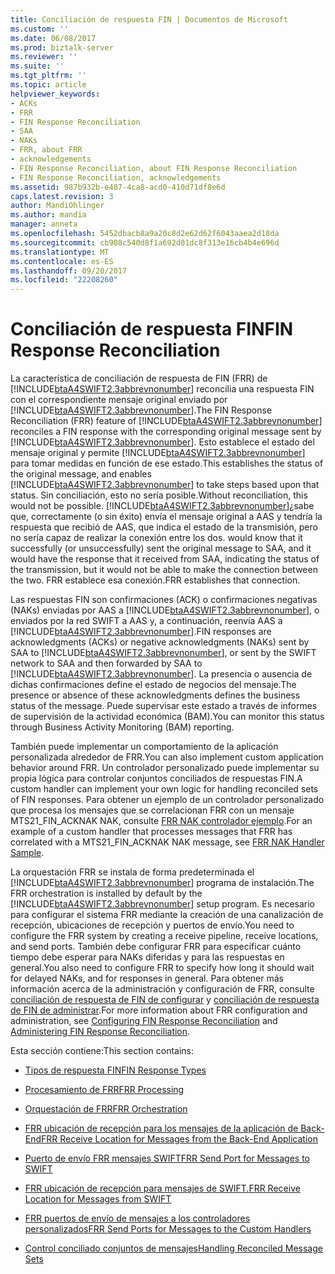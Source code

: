 ```yaml
---
title: Conciliación de respuesta FIN | Documentos de Microsoft
ms.custom: ''
ms.date: 06/08/2017
ms.prod: biztalk-server
ms.reviewer: ''
ms.suite: ''
ms.tgt_pltfrm: ''
ms.topic: article
helpviewer_keywords:
- ACKs
- FRR
- FIN Response Reconciliation
- SAA
- NAKs
- FRR, about FRR
- acknowledgements
- FIN Response Reconciliation, about FIN Response Reconciliation
- FIN Response Reconciliation, acknowledgements
ms.assetid: 987b932b-e487-4ca8-acd0-410d71df8e6d
caps.latest.revision: 3
author: MandiOhlinger
ms.author: mandia
manager: anneta
ms.openlocfilehash: 5452dbacb8a9a20c8d2e62d62f6043aaea2d18da
ms.sourcegitcommit: cb908c540d8f1a692d01dc8f313e16cb4b4e696d
ms.translationtype: MT
ms.contentlocale: es-ES
ms.lasthandoff: 09/20/2017
ms.locfileid: "22208260"
---
```

# <a name="fin-response-reconciliation"></a><span data-ttu-id="c7cb5-102">Conciliación de respuesta FIN</span><span class="sxs-lookup"><span data-stu-id="c7cb5-102">FIN Response Reconciliation</span></span>
<span data-ttu-id="c7cb5-103">La característica de conciliación de respuesta de FIN (FRR) de [!INCLUDE[btaA4SWIFT2.3abbrevnonumber](../../includes/btaa4swift2-3abbrevnonumber-md.md)] reconcilia una respuesta FIN con el correspondiente mensaje original enviado por [!INCLUDE[btaA4SWIFT2.3abbrevnonumber](../../includes/btaa4swift2-3abbrevnonumber-md.md)].</span><span class="sxs-lookup"><span data-stu-id="c7cb5-103">The FIN Response Reconciliation (FRR) feature of [!INCLUDE[btaA4SWIFT2.3abbrevnonumber](../../includes/btaa4swift2-3abbrevnonumber-md.md)] reconciles a FIN response with the corresponding original message sent by [!INCLUDE[btaA4SWIFT2.3abbrevnonumber](../../includes/btaa4swift2-3abbrevnonumber-md.md)].</span></span> <span data-ttu-id="c7cb5-104">Esto establece el estado del mensaje original y permite [!INCLUDE[btaA4SWIFT2.3abbrevnonumber](../../includes/btaa4swift2-3abbrevnonumber-md.md)] para tomar medidas en función de ese estado.</span><span class="sxs-lookup"><span data-stu-id="c7cb5-104">This establishes the status of the original message, and enables [!INCLUDE[btaA4SWIFT2.3abbrevnonumber](../../includes/btaa4swift2-3abbrevnonumber-md.md)] to take steps based upon that status.</span></span> <span data-ttu-id="c7cb5-105">Sin conciliación, esto no sería posible.</span><span class="sxs-lookup"><span data-stu-id="c7cb5-105">Without reconciliation, this would not be possible.</span></span> [!INCLUDE[btaA4SWIFT2.3abbrevnonumber](../../includes/btaa4swift2-3abbrevnonumber-md.md)]<span data-ttu-id="c7cb5-106">¿sabe que, correctamente (o sin éxito) envía el mensaje original a AAS y tendría la respuesta que recibió de AAS, que indica el estado de la transmisión, pero no sería capaz de realizar la conexión entre los dos.</span><span class="sxs-lookup"><span data-stu-id="c7cb5-106"> would know that it successfully (or unsuccessfully) sent the original message to SAA, and it would have the response that it received from SAA, indicating the status of the transmission, but it would not be able to make the connection between the two.</span></span> <span data-ttu-id="c7cb5-107">FRR establece esa conexión.</span><span class="sxs-lookup"><span data-stu-id="c7cb5-107">FRR establishes that connection.</span></span>  
  
 <span data-ttu-id="c7cb5-108">Las respuestas FIN son confirmaciones (ACK) o confirmaciones negativas (NAKs) enviadas por AAS a [!INCLUDE[btaA4SWIFT2.3abbrevnonumber](../../includes/btaa4swift2-3abbrevnonumber-md.md)], o enviados por la red SWIFT a AAS y, a continuación, reenvía AAS a [!INCLUDE[btaA4SWIFT2.3abbrevnonumber](../../includes/btaa4swift2-3abbrevnonumber-md.md)].</span><span class="sxs-lookup"><span data-stu-id="c7cb5-108">FIN responses are acknowledgments (ACKs) or negative acknowledgments (NAKs) sent by SAA to [!INCLUDE[btaA4SWIFT2.3abbrevnonumber](../../includes/btaa4swift2-3abbrevnonumber-md.md)], or sent by the SWIFT network to SAA and then forwarded by SAA to [!INCLUDE[btaA4SWIFT2.3abbrevnonumber](../../includes/btaa4swift2-3abbrevnonumber-md.md)].</span></span> <span data-ttu-id="c7cb5-109">La presencia o ausencia de dichas confirmaciones define el estado de negocios del mensaje.</span><span class="sxs-lookup"><span data-stu-id="c7cb5-109">The presence or absence of these acknowledgments defines the business status of the message.</span></span> <span data-ttu-id="c7cb5-110">Puede supervisar este estado a través de informes de supervisión de la actividad económica (BAM).</span><span class="sxs-lookup"><span data-stu-id="c7cb5-110">You can monitor this status through Business Activity Monitoring (BAM) reporting.</span></span>  
  
 <span data-ttu-id="c7cb5-111">También puede implementar un comportamiento de la aplicación personalizada alrededor de FRR.</span><span class="sxs-lookup"><span data-stu-id="c7cb5-111">You can also implement custom application behavior around FRR.</span></span> <span data-ttu-id="c7cb5-112">Un controlador personalizado puede implementar su propia lógica para controlar conjuntos conciliados de respuestas FIN.</span><span class="sxs-lookup"><span data-stu-id="c7cb5-112">A custom handler can implement your own logic for handling reconciled sets of FIN responses.</span></span> <span data-ttu-id="c7cb5-113">Para obtener un ejemplo de un controlador personalizado que procesa los mensajes que se correlacionan FRR con un mensaje MTS21_FIN_ACKNAK NAK, consulte [FRR NAK controlador ejemplo](../../adapters-and-accelerators/accelerator-swift/frr-nak-handler-sample.md).</span><span class="sxs-lookup"><span data-stu-id="c7cb5-113">For an example of a custom handler that processes messages that FRR has correlated with a MTS21_FIN_ACKNAK NAK message, see [FRR NAK Handler Sample](../../adapters-and-accelerators/accelerator-swift/frr-nak-handler-sample.md).</span></span>  
  
 <span data-ttu-id="c7cb5-114">La orquestación FRR se instala de forma predeterminada el [!INCLUDE[btaA4SWIFT2.3abbrevnonumber](../../includes/btaa4swift2-3abbrevnonumber-md.md)] programa de instalación.</span><span class="sxs-lookup"><span data-stu-id="c7cb5-114">The FRR orchestration is installed by default by the [!INCLUDE[btaA4SWIFT2.3abbrevnonumber](../../includes/btaa4swift2-3abbrevnonumber-md.md)] setup program.</span></span> <span data-ttu-id="c7cb5-115">Es necesario para configurar el sistema FRR mediante la creación de una canalización de recepción, ubicaciones de recepción y puertos de envío.</span><span class="sxs-lookup"><span data-stu-id="c7cb5-115">You need to configure the FRR system by creating a receive pipeline, receive locations, and send ports.</span></span> <span data-ttu-id="c7cb5-116">También debe configurar FRR para especificar cuánto tiempo debe esperar para NAKs diferidas y para las respuestas en general.</span><span class="sxs-lookup"><span data-stu-id="c7cb5-116">You also need to configure FRR to specify how long it should wait for delayed NAKs, and for responses in general.</span></span> <span data-ttu-id="c7cb5-117">Para obtener más información acerca de la administración y configuración de FRR, consulte [conciliación de respuesta de FIN de configurar](../../adapters-and-accelerators/accelerator-swift/configuring-fin-response-reconciliation.md) y [conciliación de respuesta de FIN de administrar](../../adapters-and-accelerators/accelerator-swift/administering-fin-response-reconciliation.md).</span><span class="sxs-lookup"><span data-stu-id="c7cb5-117">For more information about FRR configuration and administration, see [Configuring FIN Response Reconciliation](../../adapters-and-accelerators/accelerator-swift/configuring-fin-response-reconciliation.md) and [Administering FIN Response Reconciliation](../../adapters-and-accelerators/accelerator-swift/administering-fin-response-reconciliation.md).</span></span>  
  
 <span data-ttu-id="c7cb5-118">Esta sección contiene:</span><span class="sxs-lookup"><span data-stu-id="c7cb5-118">This section contains:</span></span>  
  
-   [<span data-ttu-id="c7cb5-119">Tipos de respuesta FIN</span><span class="sxs-lookup"><span data-stu-id="c7cb5-119">FIN Response Types</span></span>](../../adapters-and-accelerators/accelerator-swift/fin-response-types.md)  
  
-   [<span data-ttu-id="c7cb5-120">Procesamiento de FRR</span><span class="sxs-lookup"><span data-stu-id="c7cb5-120">FRR Processing</span></span>](../../adapters-and-accelerators/accelerator-swift/frr-processing.md)  
  
-   [<span data-ttu-id="c7cb5-121">Orquestación de FRR</span><span class="sxs-lookup"><span data-stu-id="c7cb5-121">FRR Orchestration</span></span>](../../adapters-and-accelerators/accelerator-swift/frr-orchestration.md)  
  
-   [<span data-ttu-id="c7cb5-122">FRR ubicación de recepción para los mensajes de la aplicación de Back-End</span><span class="sxs-lookup"><span data-stu-id="c7cb5-122">FRR Receive Location for Messages from the Back-End Application</span></span>](../../adapters-and-accelerators/accelerator-swift/frr-receive-location-for-messages-from-the-back-end-application.md)  
  
-   [<span data-ttu-id="c7cb5-123">Puerto de envío FRR mensajes SWIFT</span><span class="sxs-lookup"><span data-stu-id="c7cb5-123">FRR Send Port for Messages to SWIFT</span></span>](../../adapters-and-accelerators/accelerator-swift/frr-send-port-for-messages-to-swift.md)  
  
-   [<span data-ttu-id="c7cb5-124">FRR ubicación de recepción para mensajes de SWIFT.</span><span class="sxs-lookup"><span data-stu-id="c7cb5-124">FRR Receive Location for Messages from SWIFT</span></span>](../../adapters-and-accelerators/accelerator-swift/frr-receive-location-for-messages-from-swift.md)  
  
-   [<span data-ttu-id="c7cb5-125">FRR puertos de envío de mensajes a los controladores personalizados</span><span class="sxs-lookup"><span data-stu-id="c7cb5-125">FRR Send Ports for Messages to the Custom Handlers</span></span>](../../adapters-and-accelerators/accelerator-swift/frr-send-ports-for-messages-to-the-custom-handlers.md)  
  
-   [<span data-ttu-id="c7cb5-126">Control conciliado conjuntos de mensajes</span><span class="sxs-lookup"><span data-stu-id="c7cb5-126">Handling Reconciled Message Sets</span></span>](../../adapters-and-accelerators/accelerator-swift/handling-reconciled-message-sets.md)